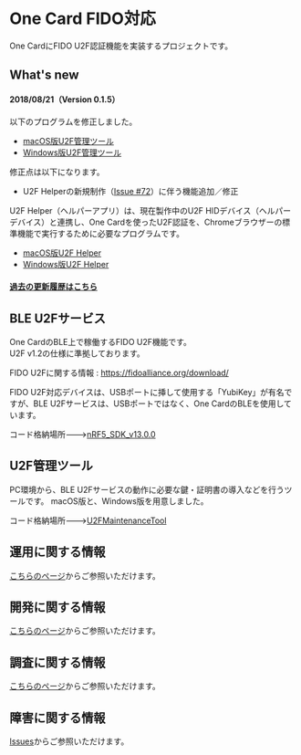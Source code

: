 # One Card FIDO対応

One CardにFIDO U2F認証機能を実装するプロジェクトです。

## What's new

#### 2018/08/21（Version 0.1.5）

以下のプログラムを修正しました。<br>

- [macOS版U2F管理ツール](U2FMaintenanceTool/macOSApp/U2FMaintenanceTool.pkg)
- [Windows版U2F管理ツール](U2FMaintenanceTool/WindowsExe/U2FMaintenanceToolWin.zip)

修正点は以下になります。
- U2F Helperの新規制作（[Issue #72](https://github.com/diverta/onecard-fido/issues/72)）に伴う機能追加／修正

U2F Helper（ヘルパーアプリ）は、現在製作中のU2F HIDデバイス（ヘルパーデバイス）と連携し、One Cardを使ったU2F認証を、Chromeブラウザーの標準機能で実行するために必要なプログラムです。

- [macOS版U2F Helper](U2FMaintenanceTool/macOSApp/U2FHelper.pkg)
- [Windows版U2F Helper](U2FMaintenanceTool/WindowsExe/U2FMaintenanceToolWin.zip)

#### [過去の更新履歴はこちら](HISTORY.md)

## BLE U2Fサービス

One CardのBLE上で稼働するFIDO U2F機能です。<br>
U2F v1.2の仕様に準拠しております。

FIDO U2Fに関する情報 : https://fidoalliance.org/download/

FIDO U2F対応デバイスは、USBポートに挿して使用する「YubiKey」が有名ですが、BLE U2Fサービスは、USBポートではなく、One CardのBLEを使用しています。

コード格納場所--->[nRF5_SDK_v13.0.0](nRF5_SDK_v13.0.0)

## U2F管理ツール

PC環境から、BLE U2Fサービスの動作に必要な鍵・証明書の導入などを行うツールです。
macOS版と、Windows版を用意しました。

コード格納場所--->[U2FMaintenanceTool](U2FMaintenanceTool)

## 運用に関する情報

[こちらのページ](Usage/README.md)からご参照いただけます。

## 開発に関する情報

[こちらのページ](Development/README.md)からご参照いただけます。

## 調査に関する情報

[こちらのページ](Research/README.md)からご参照いただけます。

## 障害に関する情報

[Issues](https://github.com/diverta/onecard-fido/issues)からご参照いただけます。
